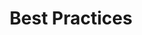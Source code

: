 ---
layout: layout.pug
navigationTitle: Best Practices
excerpt: 
title: Best Practices
menuWeight: 8
model: /services/kafka/data.yml
render: mustache
featureMaturity:
---